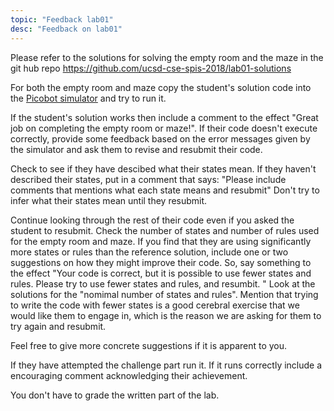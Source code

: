 ```yaml
---
topic: "Feedback lab01"
desc: "Feedback on lab01"
---
```



Please refer to the solutions for solving the empty room and the maze in the git hub repo https://github.com/ucsd-cse-spis-2018/lab01-solutions

For both the empty room and maze copy the student's solution code into the [Picobot simulator](https://www.cs.hmc.edu/picobot/) and try to run it.

If the student's solution works then include a comment to the effect "Great job on completing the empty room or maze!".
If their code doesn't execute correctly, provide some feedback based on the error messages given by the simulator and ask them to revise and resubmit their code.

Check to see if they have descibed what their states mean. If they haven't described their states, put in a comment that says:
"Please include comments that mentions what each state means and resubmit"
Don't try to infer what their states mean until they resubmit.

Continue looking through the rest of their code even if you asked the student to resubmit.
Check the number of states and number of rules used for the empty room and maze.
If you find that they are using significantly more states or rules than the reference solution, include one or two suggestions on how they might improve their code. So, say something to the effect "Your code is correct, but it is possible to use fewer states and rules. Please try to use fewer states and rules, and resumbit. " Look at the solutions for the "nomimal number of states and rules".  Mention that trying to write the code with fewer states is a good cerebral exercise that we would like them to engage in, which is the reason we are asking for them to try again and resubmit.

Feel free to give more concrete suggestions if it is apparent to you.

If they have attempted the challenge part run it. If it runs correctly include a encouraging comment acknowledging their achievement.

You don't have to grade the written part of the lab.


